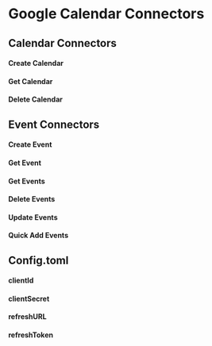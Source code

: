 # Google Calendar Connectors

## Calendar Connectors
#### Create Calendar
#### Get Calendar
#### Delete Calendar

## Event Connectors
#### Create Event
#### Get Event
#### Get Events
#### Delete Events
#### Update Events
#### Quick Add Events

## Config.toml
#### clientId
#### clientSecret
#### refreshURL
#### refreshToken